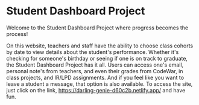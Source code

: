 # Student Dashboard Project

Welcome to the Student Dashboard Project where progress becomes the process!

On this website, teachers and staff have the ability to choose class cohorts by date to view details about the student's performance. Whether it's checking for someone's birthday or seeing if one is on track to graduate, the Student Dashboard Project has it all. Users can access one's email, personal note's from teachers,  and even their grades from CodeWar, in class projects, and IR/LPD assignments. And if you feel like you want to leave a student a message, that option is also available. To access the site, just click on the link, https://darling-genie-d60c2b.netlify.app/ and have fun.